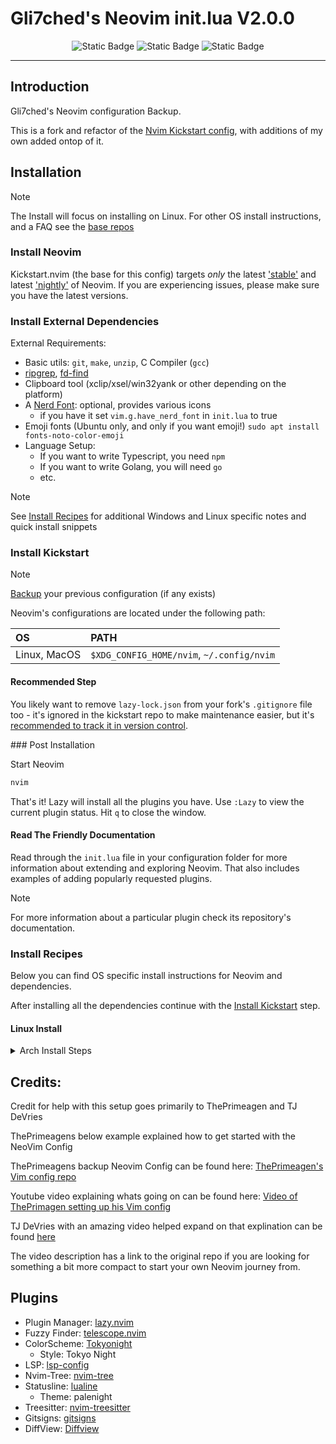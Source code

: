 # Gli7ched's Neovim init.lua V2.0.0
<div align="center">
    <img alt="Static Badge" src="https://img.shields.io/badge/Release-2.0.0-blue?style=for-the-badge">
    <img alt="Static Badge" src="https://img.shields.io/badge/FOLLOW-@Gli7chedSC2-green?style=for-the-badge">
    <img alt="Static Badge" src="https://img.shields.io/badge/lua-grey?style=for-the-badge&logo=lua&logoColor=%232C2D72">
</div>

---
## Introduction

Gli7ched's Neovim configuration Backup.

This is a fork and refactor of the [Nvim Kickstart config](https://github.com/dam9000/kickstart-modular.nvim), with additions of my own added ontop of it.

## Installation

> [!NOTE]
> The Install will focus on installing on Linux.
> For other OS install instructions, and a FAQ see the [base repos](https://github.com/dam9000/kickstart-modular.nvim)

### Install Neovim

Kickstart.nvim (the base for this config) targets *only* the latest
['stable'](https://github.com/neovim/neovim/releases/tag/stable) and latest
['nightly'](https://github.com/neovim/neovim/releases/tag/nightly) of Neovim.
If you are experiencing issues, please make sure you have the latest versions.

### Install External Dependencies

External Requirements:
- Basic utils: `git`, `make`, `unzip`, C Compiler (`gcc`)
- [ripgrep](https://github.com/BurntSushi/ripgrep#installation),
  [fd-find](https://github.com/sharkdp/fd#installation)
- Clipboard tool (xclip/xsel/win32yank or other depending on the platform)
- A [Nerd Font](https://www.nerdfonts.com/): optional, provides various icons
  - if you have it set `vim.g.have_nerd_font` in `init.lua` to true
- Emoji fonts (Ubuntu only, and only if you want emoji!) `sudo apt install fonts-noto-color-emoji`
- Language Setup:
  - If you want to write Typescript, you need `npm`
  - If you want to write Golang, you will need `go`
  - etc.

> [!NOTE]
> See [Install Recipes](#Install-Recipes) for additional Windows and Linux specific notes
> and quick install snippets

### Install Kickstart

> [!NOTE]
> [Backup](#FAQ) your previous configuration (if any exists)

Neovim's configurations are located under the following path:

| OS | PATH |
| :- | :--- |
| Linux, MacOS | `$XDG_CONFIG_HOME/nvim`, `~/.config/nvim` |

#### Recommended Step

You likely want to remove `lazy-lock.json` from your fork's `.gitignore` file
too - it's ignored in the kickstart repo to make maintenance easier, but it's
[recommended to track it in version control](https://lazy.folke.io/usage/lockfile).

</details>

<LeftMouse>### Post Installation

Start Neovim

```sh
nvim
```

That's it! Lazy will install all the plugins you have. Use `:Lazy` to view
the current plugin status. Hit `q` to close the window.

#### Read The Friendly Documentation

Read through the `init.lua` file in your configuration folder for more
information about extending and exploring Neovim. That also includes
examples of adding popularly requested plugins.

> [!NOTE]
> For more information about a particular plugin check its repository's documentation.

### Install Recipes

Below you can find OS specific install instructions for Neovim and dependencies.

After installing all the dependencies continue with the [Install Kickstart](#Install-Kickstart) step.

#### Linux Install
<details><summary>Arch Install Steps</summary>

```
sudo pacman -S --noconfirm --needed gcc make git ripgrep fd unzip neovim
```
</details>

## Credits:

Credit for help with this setup goes primarily to ThePrimeagen and TJ DeVries

ThePrimeagens below example explained how to get started with the NeoVim Config

ThePrimeagens backup Neovim Config can be found here: [ThePrimeagen's Vim config repo](https://github.com/ThePrimeagen/init.lua)

Youtube video explaining whats going on can be found here: [Video of ThePrimagen setting up his Vim config](https://www.youtube.com/watch?v=w7i4amO_zaE)

TJ DeVries with an amazing video helped expand on that explination can be found [here](https://www.youtube.com/watch?v=m8C0Cq9Uv9o&t=1275s)

The video description has a link to the original repo if you are looking for something a bit more compact to start your own Neovim journey from.

[TODO: Update plugin list below once]: #
## Plugins

- Plugin Manager: [lazy.nvim](https://github.com/folke/lazy.nvim)
- Fuzzy Finder: [telescope.nvim](https://github.com/nvim-telescope/telescope.nvim)
- ColorScheme: [Tokyonight](https://github.com/folke/tokyonight.nvim)
    - Style: Tokyo Night
- LSP: [lsp-config](https://github.com/neovim/nvim-lspconfig)
- Nvim-Tree: [nvim-tree](https://github.com/nvim-tree/nvim-tree.lua)
- Statusline: [lualine](https://github.com/nvim-lualine/lualine.nvim)
    - Theme: palenight
- Treesitter: [nvim-treesitter](https://github.com/nvim-treesitter/nvim-treesitter)
- Gitsigns: [gitsigns](https://github.com/lewis6991/gitsigns.nvim)
- DiffView: [Diffview](https://github.com/sindrets/diffview.nvim) 
